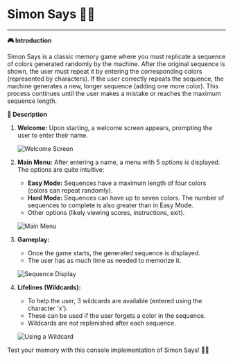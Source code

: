 <!-- Created by Jonathan Carrero -->

**Simon Says** 🧠🌈
=================
----------

**🎮 Introduction**

Simon Says is a classic memory game where you must replicate a sequence of colors generated randomly by the machine. After the original sequence is shown, the user must repeat it by entering the corresponding colors (represented by characters). If the user correctly repeats the sequence, the machine generates a new, longer sequence (adding one more color). This process continues until the user makes a mistake or reaches the maximum sequence length.

**📝 Description**

1.  **Welcome:** Upon starting, a welcome screen appears, prompting the user to enter their name.

    ![Welcome Screen](https://github.com/Joncarre/CPlusPlus-language/blob/master/Aplicaciones%20sin%20interfaz%20gr%C3%A1fica/images/2_1.png)

2.  **Main Menu:** After entering a name, a menu with 5 options is displayed. The options are quite intuitive:
    *   **Easy Mode:** Sequences have a maximum length of four colors (colors can repeat randomly).
    *   **Hard Mode:** Sequences can have up to seven colors. The number of sequences to complete is also greater than in Easy Mode.
    *   Other options (likely viewing scores, instructions, exit).

    ![Main Menu](https://github.com/Joncarre/CPlusPlus-language/blob/master/Aplicaciones%20sin%20interfaz%20gr%C3%A1fica/images/2_2.png)

3.  **Gameplay:**
    *   Once the game starts, the generated sequence is displayed.
    *   The user has as much time as needed to memorize it.

    ![Sequence Display](https://github.com/Joncarre/CPlusPlus-language/blob/master/Aplicaciones%20sin%20interfaz%20gr%C3%A1fica/images/2_3.png)

4.  **Lifelines (Wildcards):**
    *   To help the user, 3 wildcards are available (entered using the character 'x').
    *   These can be used if the user forgets a color in the sequence.
    *   Wildcards are *not* replenished after each sequence.

    ![Using a Wildcard](https://github.com/Joncarre/CPlusPlus-language/blob/master/Aplicaciones%20sin%20interfaz%20gr%C3%A1fica/images/2_4.png)

Test your memory with this console implementation of Simon Says! 🤔✨
